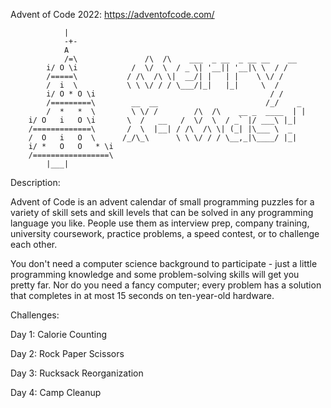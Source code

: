 Advent of Code 2022: https://adventofcode.com/

                |
                -+-
                A
                /=\               /\  /\    ___  _ __  _ __ __    __
            i/ O \i            /  \/  \  / _ \| '__|| '__|\ \  / /
            /=====\           / /\  /\ \|  __/| |   | |    \ \/ /
            /  i  \           \ \ \/ / / \___/|_|   |_|     \  /
            i/ O * O \i                                       / /
            /=========\        __  __                        /_/    _
            /  *   *  \        \ \/ /        /\  /\    __ _  ____  | |
        i/ O   i   O \i       \  /   __   /  \/  \  / _` |/ ___\ |_|
        /=============\       /  \  |__| / /\  /\ \| (_| |\___ \  _
        /  O   i   O  \      /_/\_\      \ \ \/ / / \__,_|\____/ |_|
        i/ *   O   O   * \i
        /=================\
            |___|

Description:

Advent of Code is an advent calendar of small programming puzzles for a variety of skill sets and skill levels that can be solved in any programming language you like. People use them as interview prep, company training, university coursework, practice problems, a speed contest, or to challenge each other.

You don't need a computer science background to participate - just a little programming knowledge and some problem-solving skills will get you pretty far. Nor do you need a fancy computer; every problem has a solution that completes in at most 15 seconds on ten-year-old hardware.

Challenges:

Day 1: Calorie Counting

Day 2: Rock Paper Scissors

Day 3: Rucksack Reorganization

Day 4: Camp Cleanup
